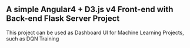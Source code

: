 ## A simple Angular4 + D3.js v4 Front-end with Back-end Flask Server Project

  This project can be used as Dashboard UI for Machine Learning Projects, such as DQN Training 
  
